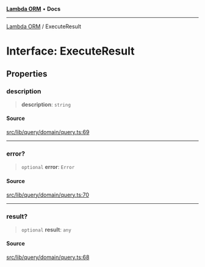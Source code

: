 [**Lambda ORM**](../README.md) • **Docs**

***

[Lambda ORM](../README.md) / ExecuteResult

# Interface: ExecuteResult

## Properties

### description

> **description**: `string`

#### Source

[src/lib/query/domain/query.ts:69](https://github.com/lambda-orm/lambdaorm/blob/f8c82a2cc7a2807ec58a8f880e271d3fde41079e/src/lib/query/domain/query.ts#L69)

***

### error?

> `optional` **error**: `Error`

#### Source

[src/lib/query/domain/query.ts:70](https://github.com/lambda-orm/lambdaorm/blob/f8c82a2cc7a2807ec58a8f880e271d3fde41079e/src/lib/query/domain/query.ts#L70)

***

### result?

> `optional` **result**: `any`

#### Source

[src/lib/query/domain/query.ts:68](https://github.com/lambda-orm/lambdaorm/blob/f8c82a2cc7a2807ec58a8f880e271d3fde41079e/src/lib/query/domain/query.ts#L68)
